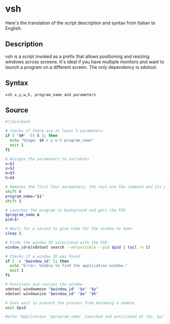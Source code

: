# vsh
Here's the translation of the script description and syntax from Italian to English:

## Description
vsh is a script invoked as a prefix that allows positioning and resizing windows across screens. It's ideal if you have multiple monitors and want to launch a program on a different screen. The only dependency is xdotool.

## Syntax

```
vsh x,y,w,h, program_name and parameters
```

## Source

```bash
#!/bin/bash

# Checks if there are at least 5 parameters
if [ "$#" -lt 5 ]; then
  echo "Usage: $0 x y w h program_name"
  exit 1
fi

# Assigns the parameters to variables
x=$1
y=$2
w=$3
h=$4

# Removes the first four parameters; the rest are the command and its parameters
shift 4
program_name="$1"
shift 1

# Launches the program in background and gets the PID
$program_name &
pid=$!

# Waits for a second to give time for the window to open
sleep 1

# Finds the window ID associated with the PID
window_id=$(xdotool search --onlyvisible --pid $pid | tail -n 1)

# Checks if a window ID was found
if [ -z "$window_id" ]; then
  echo "Error: Unable to find the application window."
  exit 1
fi

# Positions and resizes the window
xdotool windowmove "$window_id" "$x" "$y"
xdotool windowsize "$window_id" "$w" "$h"

# Uses wait to prevent the process from becoming a zombie
wait $pid

#echo "Application '$program_name' launched and positioned at ($x, $y) with size (${w}x${h})"
```
